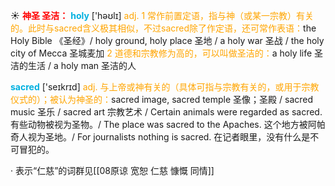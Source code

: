 ☀ <font color="red">**神圣 圣洁：**</font>
<font color="sky blue">**holy**</font> ['həʊlɪ] 
<font color="orange">adj. 1 常作前置定语，指与神（或某一宗教）有关的。此时与sacred含义极其相似，不过sacred除了作定语，还可常作表语：</font>the Holy Bible 《圣经》/ holy ground, holy place 圣地 / a holy war 圣战 / the holy city of Mecca 圣城麦加 <font color="orange">2 道德和宗教修为高的，可以叫做圣洁的：</font>a holy life 圣洁的生活 / a holy man 圣洁的人

<font color="sky blue">**sacred**</font> ['seɪkrɪd] 
<font color="orange">adj. 与上帝或神有关的（具体可指与宗教有关的，或用于宗教仪式的）；被认为神圣的：</font>sacred image, sacred temple 圣像；圣殿 / sacred music 圣乐 / sacred art 宗教艺术 / Certain animals were regarded as sacred. 有些动物被视为圣物。/ The place was sacred to the Apaches. 这个地方被阿帕奇人视为圣地。/ For journalists nothing is sacred. 在记者眼里，没有什么是不可冒犯的。

· 表示“仁慈”的词群见[[08原谅 宽恕 仁慈 慷慨 同情]]
